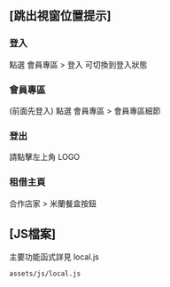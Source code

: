 ## [跳出視窗位置提示]

### 登入

點選  會員專區 > 登入  可切換到登入狀態

### 會員專區

(前面先登入)
點選 會員專區 > 會員專區細節

### 登出 

請點擊左上角 LOGO 

### 租借主頁

合作店家 > 米蘭餐盒按鈕


## [JS檔案]

主要功能函式詳見 local.js

```
assets/js/local.js
```